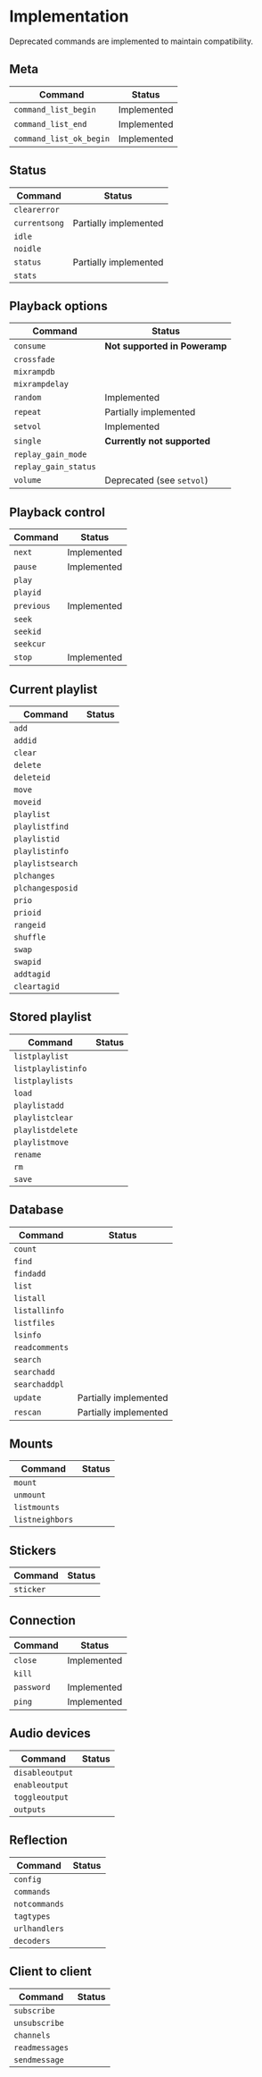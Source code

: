 # Implementation

Deprecated commands are implemented to maintain compatibility.

## Meta

| Command                   | Status |
|---------------------------|--------|
| `command_list_begin`      | Implemented |
| `command_list_end`        | Implemented |
| `command_list_ok_begin`   | Implemented |

## Status

| Command                   | Status |
|---------------------------|--------|
| `clearerror`              |  |
| `currentsong`             | Partially implemented |
| `idle`                    |  |
| `noidle`                  |  |
| `status`                  | Partially implemented |
| `stats`                   |  |

## Playback options

| Command                   | Status |
|---------------------------|--------|
| `consume`                 | **Not supported in Poweramp** |
| `crossfade`               |  |
| `mixrampdb`               |  |
| `mixrampdelay`            |  |
| `random`                  | Implemented |
| `repeat`                  | Partially implemented |
| `setvol`                  | Implemented |
| `single`                  | **Currently not supported** |
| `replay_gain_mode`        |  |
| `replay_gain_status`      |  |
| `volume`                  | Deprecated (see `setvol`) |

## Playback control

| Command                   | Status |
|---------------------------|--------|
| `next`                    | Implemented |
| `pause`                   | Implemented |
| `play`                    |  |
| `playid`                  |  |
| `previous`                | Implemented |
| `seek`                    |  |
| `seekid`                  |  |
| `seekcur`                 |  |
| `stop`                    | Implemented |

## Current playlist

| Command                   | Status |
|---------------------------|--------|
| `add`                     |  |
| `addid`                   |  |
| `clear`                   |  |
| `delete`                  |  |
| `deleteid`                |  |
| `move`                    |  |
| `moveid`                  |  |
| `playlist`                |  |
| `playlistfind`            |  |
| `playlistid`              |  |
| `playlistinfo`            |  |
| `playlistsearch`          |  |
| `plchanges`               |  |
| `plchangesposid`          |  |
| `prio`                    |  |
| `prioid`                  |  |
| `rangeid`                 |  |
| `shuffle`                 |  |
| `swap`                    |  |
| `swapid`                  |  |
| `addtagid`                |  |
| `cleartagid`              |  |

## Stored playlist

| Command                   | Status |
|---------------------------|--------|
| `listplaylist`            |  |
| `listplaylistinfo`        |  |
| `listplaylists`           |  |
| `load`                    |  |
| `playlistadd`             |  |
| `playlistclear`           |  |
| `playlistdelete`          |  |
| `playlistmove`            |  |
| `rename`                  |  |
| `rm`                      |  |
| `save`                    |  |

## Database

| Command                   | Status |
|---------------------------|--------|
| `count`                   |  |
| `find`                    |  |
| `findadd`                 |  |
| `list`                    |  |
| `listall`                 |  |
| `listallinfo`             |  |
| `listfiles`               |  |
| `lsinfo`                  |  |
| `readcomments`            |  |
| `search`                  |  |
| `searchadd`               |  |
| `searchaddpl`             |  |
| `update`                  | Partially implemented |
| `rescan`                  | Partially implemented |

## Mounts

| Command                   | Status |
|---------------------------|--------|
| `mount`                   |  |
| `unmount`                 |  |
| `listmounts`              |  |
| `listneighbors`           |  |

## Stickers

| Command                   | Status |
|---------------------------|--------|
| `sticker`                 |  |

## Connection

| Command                   | Status |
|---------------------------|--------|
| `close`                   | Implemented |
| `kill`                    |  |
| `password`                | Implemented |
| `ping`                    | Implemented |

## Audio devices

| Command                   | Status |
|---------------------------|--------|
| `disableoutput`           |  |
| `enableoutput`            |  |
| `toggleoutput`            |  |
| `outputs`                 |  |

## Reflection

| Command                   | Status |
|---------------------------|--------|
| `config`                  |  |
| `commands`                |  |
| `notcommands`             |  |
| `tagtypes`                |  |
| `urlhandlers`             |  |
| `decoders`                |  |

## Client to client

| Command                   | Status |
|---------------------------|--------|
| `subscribe`               |  |
| `unsubscribe`             |  |
| `channels`                |  |
| `readmessages`            |  |
| `sendmessage`             |  |
